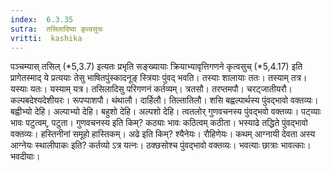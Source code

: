 ```yaml
---
index:  6.3.35
sutra:  तसिलादिष्वा कृत्वसुचः
vritti:  kashika 
---
```


पञ्चम्यास् तसिल् (*5,3.7) इत्यतः प्रभृति सङ्ख्यायाः क्रियाभ्यावृत्तिगणने कृत्वसुच् (*5,4.17) इति प्रागेतस्माद् ये प्रत्ययाः तेसु भाषितपुंस्कादनूङ् स्त्रियाः पुंवद् भवति। तस्याः शालायाः ततः। तस्याम् तत्र। यस्याः यतः। यस्याम् यत्र। तसिलादिसु परिगणनं कर्तव्यम्। त्रतसौ। तरप्तमपौ। चरट्जातीयरौ। कल्पबदेश्यदेशीयरः। रूपप्पाशपौ। थंथालौ। दार्हिलौ। तिल्तातिलौ। शसि बह्वल्पार्थस्य पुंवद्भावो वक्तव्यः। बह्वीभ्यो देहि। अल्पाभ्यो देहि। बहुशो देहि। अल्पशो देहि। त्वतलोर् गुणवचनस्य पुंवद्भवो वक्तव्यः। पट्व्याः भावः पटुत्वम्, पटुता। गुणवचनस्य इति किम्? कठ्याः भावः कठित्वम् कठीता। भस्याढे तद्धिते पुंवद्भावो वक्तव्यः। हस्तिनीनां समूहो हास्तिकम्। अढे इति किम्? श्यैनेयः। रौहिणेयः। कथम् आग्नायी देवता अस्य आग्नेयः स्थालीपाकः इति? कर्तव्यो ऽत्र यत्नः। ठक्छसोश्च पुंवद्भावो वक्तव्यः। भवत्याः छात्राः भावत्काः। भवदीयाः।

